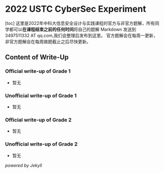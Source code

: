 # 2022 USTC CyberSec Experiment
[toc]
这里是2022年中科大信息安全设计与实践课程的官方与非官方题解，所有同学都可以**在课程结束之前的任何时间**将自己的题解 Markdown 发送到 3497511332 AT qq.com,我们会整理后发布到这里。 官方题解会在每周一更新，非官方题解会在每周做题截止之后尽快更新。

## Content of Write-Up
### Official write-up of Grade 1
- 暂无
### Unofficial write-up of Grade 1
- 暂无
### Official write-up of Grade 2
- 暂无
### Unofficial write-up of Grade 2
- 暂无

_powered by Jekyll_
